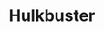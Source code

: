 ---
layout: series
title: Hulkbuster
videos: 
  - title: The Finished Thing
    videoId: AshvBTw5Z84
  - title: Legs, Huge Hydraulic Legs
    videoId: kSuaykdvl4I
  - title: 

---